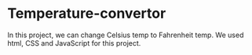# Temperature-convertor
In this project, we can change Celsius temp to Fahrenheit temp. We used html, CSS and JavaScript for this project.   
